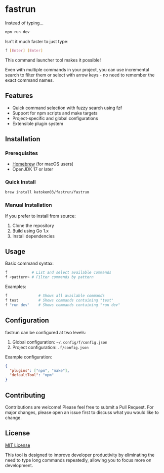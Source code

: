 # fastrun

Instead of typing...
```bash
npm run dev
```
Isn't it much faster to just type:
```bash
f [Enter] [Enter]
```
This command launcher tool makes it possible!

Even with multiple commands in your project, you can use incremental search to filter them or select with arrow keys - no need to remember the exact command names.

## Features

- Quick command selection with fuzzy search using fzf
- Support for npm scripts and make targets
- Project-specific and global configurations
- Extensible plugin system

## Installation

### Prerequisites

- [Homebrew](https://brew.sh/) (for macOS users)
- OpenJDK 17 or later

### Quick Install

```bash
brew install katoken03/fastrun/fastrun
```

### Manual Installation

If you prefer to install from source:

1. Clone the repository
2. Build using Go 1.x
3. Install dependencies

## Usage

Basic command syntax:

```bash
f           # List and select available commands
f <pattern> # Filter commands by pattern
```

Examples:

```bash
f              # Shows all available commands
f test         # Shows commands containing "test"
f "run dev"    # Shows commands containing "run dev"
```

## Configuration

fastrun can be configured at two levels:

1. Global configuration: `~/.config/f/config.json`
2. Project configuration: `.f/config.json`

Example configuration:
```json
{
  "plugins": ["npm", "make"],
  "defaultTool": "npm"
}
```

## Contributing

Contributions are welcome! Please feel free to submit a Pull Request. For major changes, please open an issue first to discuss what you would like to change.

## License

[MIT License](LICENSE)

This tool is designed to improve developer productivity by eliminating the need to type long commands repeatedly, allowing you to focus more on development.